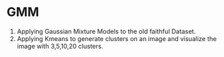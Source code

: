 # GMM
1. Applying Gaussian Mixture Models to the old faithful Dataset.
2. Applying Kmeans to generate clusters on an image and visualize the image with 3,5,10,20 clusters.
